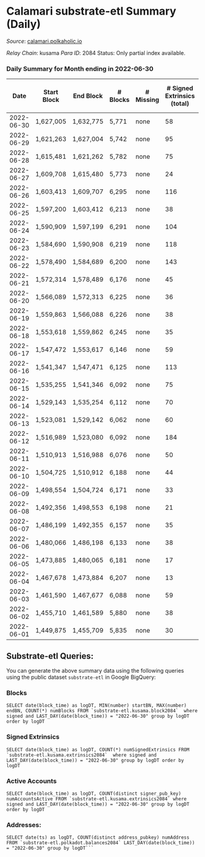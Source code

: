 # Calamari substrate-etl Summary (Daily)

_Source_: [calamari.polkaholic.io](https://calamari.polkaholic.io)

*Relay Chain*: kusama
*Para ID*: 2084
Status: Only partial index available.


### Daily Summary for Month ending in 2022-06-30


| Date | Start Block | End Block | # Blocks | # Missing | # Signed Extrinsics (total) | # Active Accounts | # Addresses with Balances | # Events | # Transfers | # XCM Transfers In | # XCM Transfers Out |
| ---- | ----------- | --------- | -------- | --------- | --------------------------- | ----------------- | ------------------------- | -------- | ----------- | ------------------ | ------------------- |
| 2022-06-30 | 1,627,005 | 1,632,775 | 5,771 | none | 58 | 39 | 23,393 | 11,911 | 33 ($11,994.36) |   |   |
| 2022-06-29 | 1,621,263 | 1,627,004 | 5,742 | none | 95 | 59 | 23,387 | 12,086 | 64 ($35,992.07) | 2 ($17.53) |   |
| 2022-06-28 | 1,615,481 | 1,621,262 | 5,782 | none | 75 | 51 | 23,381 | 12,026 | 43 ($20,439.48) |   |   |
| 2022-06-27 | 1,609,708 | 1,615,480 | 5,773 | none | 24 | 21 | 23,375 | 11,695 | 13 ($2,040.04) |   |   |
| 2022-06-26 | 1,603,413 | 1,609,707 | 6,295 | none | 116 | 72 | 23,374 | 13,324 | 67 ($20,000.86) | 2 ($17.32) |   |
| 2022-06-25 | 1,597,200 | 1,603,412 | 6,213 | none | 38 | 28 | 23,368 | 12,677 | 25 ($27,626.79) |   |   |
| 2022-06-24 | 1,590,909 | 1,597,199 | 6,291 | none | 104 | 66 | 23,360 | 13,222 | 59 ($123,339) |   |   |
| 2022-06-23 | 1,584,690 | 1,590,908 | 6,219 | none | 118 | 76 | 23,353 | 13,164 | 67 ($24,810.69) |   |   |
| 2022-06-22 | 1,578,490 | 1,584,689 | 6,200 | none | 143 | 88 | 23,348 | 13,267 | 83 ($63,191.71) |   |   |
| 2022-06-21 | 1,572,314 | 1,578,489 | 6,176 | none | 45 | 29 | 23,344 | 12,636 | 13 ($128,257) | 4 ($0.00) |   |
| 2022-06-20 | 1,566,089 | 1,572,313 | 6,225 | none | 36 | 24 | 23,342 | 12,677 | 17 ($6,648.38) |   |   |
| 2022-06-19 | 1,559,863 | 1,566,088 | 6,226 | none | 38 | 27 | 23,338 | 12,687 | 23 ($16,088.93) |   |   |
| 2022-06-18 | 1,553,618 | 1,559,862 | 6,245 | none | 35 | 25 | 23,335 | 12,715 | 23 ($13,768.25) |   |   |
| 2022-06-17 | 1,547,472 | 1,553,617 | 6,146 | none | 59 | 43 | 23,332 | 12,671 | 45 ($8,113.05) |   |   |
| 2022-06-16 | 1,541,347 | 1,547,471 | 6,125 | none | 113 | 53 | 23,320 | 12,960 | 95 ($177,906) |   |   |
| 2022-06-15 | 1,535,255 | 1,541,346 | 6,092 | none | 75 | 39 | 23,303 | 12,656 | 56 ($66,972.67) | 1 ($0.69) |   |
| 2022-06-14 | 1,529,143 | 1,535,254 | 6,112 | none | 70 | 40 | 23,297 | 12,675 | 52 ($116,994) |   |   |
| 2022-06-13 | 1,523,081 | 1,529,142 | 6,062 | none | 60 | 33 | 23,282 | 12,506 | 45 ($909,211) |   |   |
| 2022-06-12 | 1,516,989 | 1,523,080 | 6,092 | none | 184 | 107 | 23,275 | 13,342 | 128 ($164,062) |   |   |
| 2022-06-11 | 1,510,913 | 1,516,988 | 6,076 | none | 50 | 28 | 23,252 | 12,485 | 25 ($29,809.73) |   |   |
| 2022-06-10 | 1,504,725 | 1,510,912 | 6,188 | none | 44 | 22 | 23,243 | 12,665 | 17 ($12,066.55) | 2 ($7.50) |   |
| 2022-06-09 | 1,498,554 | 1,504,724 | 6,171 | none | 33 | 23 | 23,237 | 12,552 | 18 ($1,237.95) |   |   |
| 2022-06-08 | 1,492,356 | 1,498,553 | 6,198 | none | 21 | 12 | 23,232 | 12,533 | 12 ($4,585.83) |   |   |
| 2022-06-07 | 1,486,199 | 1,492,355 | 6,157 | none | 35 | 23 | 23,229 | 12,581 | 12 ($2,931.64) | 4 ($2.18) |   |
| 2022-06-06 | 1,480,066 | 1,486,198 | 6,133 | none | 38 | 23 | 23,226 | 12,520 | 18 ($10,204.27) | 2 ($0.054) |   |
| 2022-06-05 | 1,473,885 | 1,480,065 | 6,181 | none | 17 | 15 | 23,222 | 12,475 | 11 ($4,578.17) |   |   |
| 2022-06-04 | 1,467,678 | 1,473,884 | 6,207 | none | 13 | 12 | 23,220 | 12,500 | 6 ($324.50) |   |   |
| 2022-06-03 | 1,461,590 | 1,467,677 | 6,088 | none | 59 | 34 | 23,219 | 12,555 | 40 ($141,675) |   |   |
| 2022-06-02 | 1,455,710 | 1,461,589 | 5,880 | none | 38 | 27 | 23,211 | 11,993 | 17 ($4,143.46) |   |   |
| 2022-06-01 | 1,449,875 | 1,455,709 | 5,835 | none | 30 | 19 | 23,210 | 11,878 | 18 ($8,894.04) | 2 ($0.0022) |   |

## Substrate-etl Queries:
You can generate the above summary data using the following queries using the public dataset `substrate-etl` in Google BigQuery:


### Blocks
```
SELECT date(block_time) as logDT, MIN(number) startBN, MAX(number) endBN, COUNT(*) numBlocks FROM `substrate-etl.kusama.block2084`  where signed and LAST_DAY(date(block_time)) = "2022-06-30" group by logDT order by logDT
```


### Signed Extrinsics
```
SELECT date(block_time) as logDT, COUNT(*) numSignedExtrinsics FROM `substrate-etl.kusama.extrinsics2084`  where signed and LAST_DAY(date(block_time)) = "2022-06-30" group by logDT order by logDT
```


### Active Accounts
```
SELECT date(block_time) as logDT, COUNT(distinct signer_pub_key) numAccountsActive FROM `substrate-etl.kusama.extrinsics2084` where signed and LAST_DAY(date(block_time)) = "2022-06-30" group by logDT order by logDT
```


### Addresses:
```
SELECT date(ts) as logDT, COUNT(distinct address_pubkey) numAddress FROM `substrate-etl.polkadot.balances2084` LAST_DAY(date(block_time)) = "2022-06-30" group by logDT```

